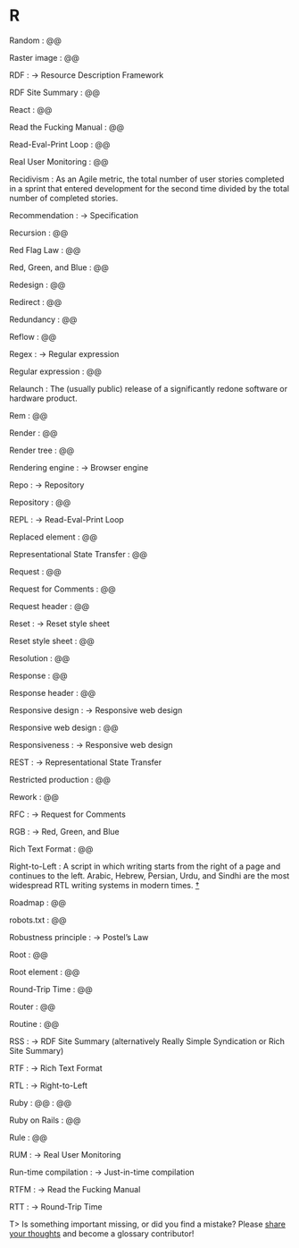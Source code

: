 # R

Random
: @@

Raster image
: @@

RDF
: → Resource Description Framework

RDF Site Summary
: @@

React
: @@

Read the Fucking Manual
: @@

Read-Eval-Print Loop
: @@

Real User Monitoring
: @@

Recidivism
: As an Agile metric, the total number of user stories completed in a sprint that entered development for the second time divided by the total number of completed stories.

Recommendation
: → Specification

Recursion
: @@

Red Flag Law
: @@

Red, Green, and Blue
: @@

Redesign
: @@

Redirect
: @@

Redundancy
: @@

Reflow
: @@

Regex
: → Regular expression

Regular expression
: @@

Relaunch
: The (usually public) release of a significantly redone software or hardware product.

Rem
: @@

Render
: @@

Render tree
: @@

Rendering engine
: → Browser engine

Repo
: → Repository

Repository
: @@

REPL
: → Read-Eval-Print Loop

Replaced element
: @@

Representational State Transfer
: @@

Request
: @@

Request for Comments
: @@

Request header
: @@

Reset
: → Reset style sheet

Reset style sheet
: @@

Resolution
: @@

Response
: @@

Response header
: @@

Responsive design
: → Responsive web design

Responsive web design
: @@

Responsiveness
: → Responsive web design

REST
: → Representational State Transfer

Restricted production
: @@

Rework
: @@

RFC
: → Request for Comments

RGB
: → Red, Green, and Blue

Rich Text Format
: @@

Right-to-Left
: A script in which writing starts from the right of a page and continues to the left. Arabic, Hebrew, Persian, Urdu, and Sindhi are the most widespread RTL writing systems in modern times.&nbsp;[†](#w-rtl)

Roadmap
: @@

robots.txt
: @@

Robustness principle
: → Postel’s Law

Root
: @@

Root element
: @@

Round-Trip Time
: @@

Router
: @@

Routine
: @@

RSS
: → RDF Site Summary (alternatively Really Simple Syndication or Rich Site Summary)

RTF
: → Rich Text Format

RTL
: → Right-to-Left

Ruby
: @@
: @@

Ruby on Rails
: @@

Rule
: @@

RUM
: → Real User Monitoring

Run-time compilation
: → Just-in-time compilation

RTFM
: → Read the Fucking Manual

RTT
: → Round-Trip Time

T> Is something important missing, or did you find a mistake? Please [share your thoughts](https://github.com/j9t/web-development-glossary/blob/master/manuscript/r.md) and become a glossary&nbsp;contributor!